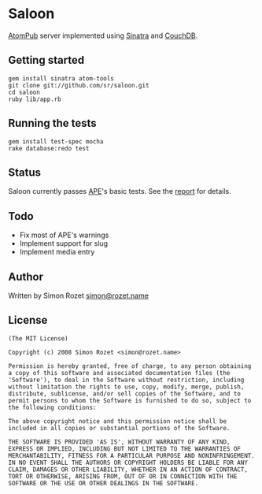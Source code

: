 Saloon
======

[AtomPub][] server implemented using [Sinatra][] and [CouchDB][].

## Getting started

    gem install sinatra atom-tools
    git clone git://github.com/sr/saloon.git
    cd saloon
    ruby lib/app.rb

## Running the tests

    gem install test-spec mocha 
    rake database:redo test

## Status

Saloon currently passes [APE][]'s basic tests. See the [report][] for details.

## Todo

* Fix most of APE's warnings
* Implement support for slug
* Implement media entry

## Author

Written by Simon Rozet <simon@rozet.name>

## License

    (The MIT License)

    Copyright (c) 2008 Simon Rozet <simon@rozet.name>

    Permission is hereby granted, free of charge, to any person obtaining
    a copy of this software and associated documentation files (the
    'Software'), to deal in the Software without restriction, including
    without limitation the rights to use, copy, modify, merge, publish,
    distribute, sublicense, and/or sell copies of the Software, and to
    permit persons to whom the Software is furnished to do so, subject to
    the following conditions:

    The above copyright notice and this permission notice shall be
    included in all copies or substantial portions of the Software.

    THE SOFTWARE IS PROVIDED 'AS IS', WITHOUT WARRANTY OF ANY KIND,
    EXPRESS OR IMPLIED, INCLUDING BUT NOT LIMITED TO THE WARRANTIES OF
    MERCHANTABILITY, FITNESS FOR A PARTICULAR PURPOSE AND NONINFRINGEMENT.
    IN NO EVENT SHALL THE AUTHORS OR COPYRIGHT HOLDERS BE LIABLE FOR ANY
    CLAIM, DAMAGES OR OTHER LIABILITY, WHETHER IN AN ACTION OF CONTRACT,
    TORT OR OTHERWISE, ARISING FROM, OUT OF OR IN CONNECTION WITH THE
    SOFTWARE OR THE USE OR OTHER DEALINGS IN THE SOFTWARE.

[AtomPub]: http://bitworking.org/projects/atom/rfc5023.html
[Sinatra]: http://sinatra.rubyforge.org
[CouchDB]: http://couchdb.org
[APE]: http://ape.rubyforge.org
[report]: http://atonie.org/2008/saloon/report
